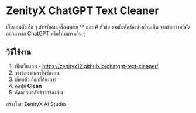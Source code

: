 # ZenityX ChatGPT Text Cleaner

เว็บแอพตัวเล็ก ๆ สำหรับลบเครื่องหมาย ** และ # หัวข้อ รวมถึงตัดช่องว่างส่วนเกิน
จากข้อความที่คัดลอกมาจาก ChatGPT หรือโปรแกรมอื่น ๆ

## วิธีใช้งาน

1. เปิดเว็บแอพ - https://zenityx12.github.io/chatgpt-text-cleaner/
2. วางข้อความลงในช่องบน
3. เลือกตัวเลือกที่ต้องการ
4. กดปุ่ม **Clean**
5. คัดลอกผลลัพธ์จากช่องล่าง

สร้างโดย ZenityX AI Studio
